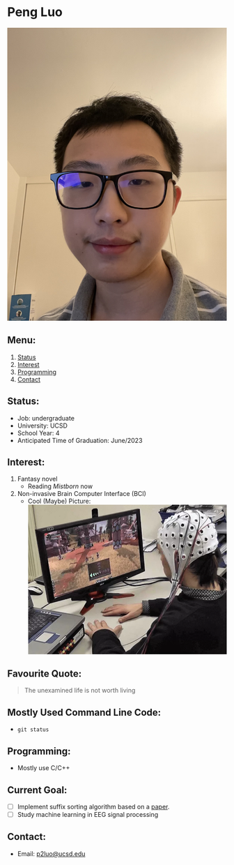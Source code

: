 # **Peng Luo**
![This is an image](Picture.JPG)
## **Menu:**
1. [Status](##**Status:**)
2. [Interest](##**Interest:**)
3. [Programming](##**Programming:**)
4. [Contact](##**Contact:**)
## **Status:**
- Job: undergraduate
- University: UCSD
- School Year: 4
- Anticipated Time of Graduation: June/2023

## **Interest:**
1. Fantasy novel
   - Reading *Mistborn* now
2. Non-invasive Brain Computer Interface (BCI)
   - Cool (Maybe) Picture: ![This is an image](bci-gaming-world-of-warcraft-1.webp)

## **Favourite Quote:**
>The unexamined life is not worth living

## **Mostly Used Command Line Code:**
- ``` 
  git status
  ```


## **Programming:**
- Mostly use C/C++

## **Current Goal:**
- [ ] Implement suffix sorting algorithm based on a [paper](
https://doi.org/10.48550/arXiv.1610.08305).
- [ ] Study machine learning in EEG signal processing 

## **Contact:**
- Email: p2luo@ucsd.edu

